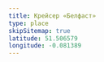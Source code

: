 ```yaml
---
title: Крейсер «Белфаст»
type: place
skipSitemap: true
latitude: 51.506579
longitude: -0.081389
---
```

